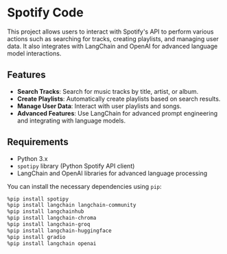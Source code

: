 # Spotify Code

This project allows users to interact with Spotify's API to perform various actions such as searching for tracks, creating playlists, and managing user data. It also integrates with LangChain and OpenAI for advanced language model interactions.

## Features
- **Search Tracks**: Search for music tracks by title, artist, or album.
- **Create Playlists**: Automatically create playlists based on search results.
- **Manage User Data**: Interact with user playlists and songs.
- **Advanced Features**: Use LangChain for advanced prompt engineering and integrating with language models.

## Requirements
- Python 3.x
- `spotipy` library (Python Spotify API client)
- LangChain and OpenAI libraries for advanced language processing
  
You can install the necessary dependencies using `pip`:

```bash
%pip install spotipy
%pip install langchain langchain-community
%pip install langchainhub
%pip install langchain-chroma
%pip install langchain-groq
%pip install langchain-huggingface
%pip install gradio
%pip install langchain openai
